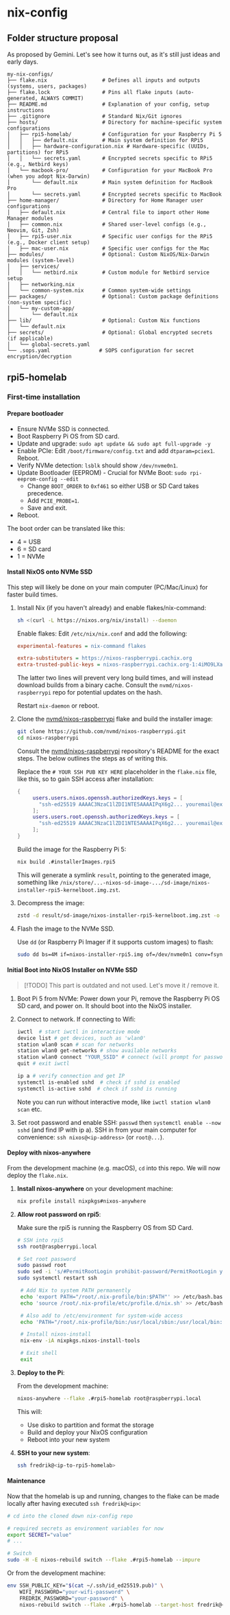 # nix-config

## Folder structure proposal

As proposed by Gemini. Let's see how it turns out, as it's still just ideas and
early days.

```text
my-nix-configs/
├── flake.nix                  # Defines all inputs and outputs (systems, users, packages)
├── flake.lock                 # Pins all flake inputs (auto-generated, ALWAYS COMMIT)
├── README.md                  # Explanation of your config, setup instructions
├── .gitignore                 # Standard Nix/Git ignores
├── hosts/                     # Directory for machine-specific system configurations
│   ├── rpi5-homelab/          # Configuration for your Raspberry Pi 5
│   │   ├── default.nix        # Main system definition for RPi5
│   │   ├── hardware-configuration.nix # Hardware-specific (UUIDs, partitions) for RPi5
│   │   └── secrets.yaml       # Encrypted secrets specific to RPi5 (e.g., Netbird keys)
│   └── macbook-pro/           # Configuration for your MacBook Pro (when you adopt Nix-Darwin)
│       └── default.nix        # Main system definition for MacBook Pro
│       └── secrets.yaml       # Encrypted secrets specific to MacBook
├── home-manager/              # Directory for Home Manager user configurations
│   ├── default.nix            # Central file to import other Home Manager modules
│   ├── common.nix             # Shared user-level configs (e.g., Neovim, Git, Zsh)
│   ├── rpi5-user.nix          # Specific user configs for the RPi5 (e.g., Docker client setup)
│   ├── mac-user.nix           # Specific user configs for the Mac
├── modules/                   # Optional: Custom NixOS/Nix-Darwin modules (system-level)
│   ├── services/
│   │   └── netbird.nix        # Custom module for Netbird service setup
│   ├── networking.nix
│   └── common-system.nix      # Common system-wide settings
├── packages/                  # Optional: Custom package definitions (non-system specific)
│   └── my-custom-app/
│       └── default.nix
├── lib/                       # Optional: Custom Nix functions
│   └── default.nix
├── secrets/                   # Optional: Global encrypted secrets (if applicable)
│   └── global-secrets.yaml
└── .sops.yaml                # SOPS configuration for secret encryption/decryption
```

## rpi5-homelab

### First-time installation

#### Prepare bootloader

- Ensure NVMe SSD is connected.
- Boot Raspberry Pi OS from SD card.
- Update and upgrade: `sudo apt update && sudo apt full-upgrade -y`
- Enable PCIe: Edit `/boot/firmware/config.txt` and add `dtparam=pciex1`.
  Reboot.
- Verify NVMe detection: `lsblk` should show `/dev/nvme0n1`.
- Update Bootloader (EEPROM) - Crucial for NVMe Boot:
  `sudo rpi-eeprom-config --edit`
  - Change `BOOT_ORDER` to `0xf461` so either USB or SD Card takes precedence.
  - Add `PCIE_PROBE=1`.
  - Save and exit.
- Reboot.

The boot order can be translated like this:

- 4 = USB
- 6 = SD card
- 1 = NVMe

#### Install NixOS onto NVMe SSD

This step will likely be done on your main computer (PC/Mac/Linux) for faster
build times.

1. Install Nix (if you haven't already) and enable flakes/nix-command:

   ```sh
   sh <(curl -L https://nixos.org/nix/install) --daemon
   ```

   Enable flakes: Edit `/etc/nix/nix.conf` and add the following:

   ```ini
   experimental-features = nix-command flakes

   extra-substituters = https://nixos-raspberrypi.cachix.org
   extra-trusted-public-keys = nixos-raspberrypi.cachix.org-1:4iMO9LXa8BqhU+Rpg6LQKiGa2lsNh/j2oiYLNOQ5sPI=
   ```

   The latter two lines will prevent very long build times, and will instead
   download builds from a binary cache. Consult the `nvmd/nixos-raspberrypi`
   repo for potential updates on the hash.

   Restart `nix-daemon` or reboot.

2. Clone the [nvmd/nixos-raspberrypi](https://github.com/nvmd/nixos-raspberrypi)
   flake and build the installer image:

   ```sh
   git clone https://github.com/nvmd/nixos-raspberrypi.git
   cd nixos-raspberrypi
   ```

   Consult the
   [nvmd/nixos-raspberrypi](https://github.com/nvmd/nixos-raspberrypi)
   repository's README for the exact steps. The below outlines the steps as of
   writing this.

   Replace the `# YOUR SSH PUB KEY HERE` placeholder in the `flake.nix` file,
   like this, so to gain SSH access after installation:

   ```nix
   {
        users.users.nixos.openssh.authorizedKeys.keys = [
          "ssh-ed25519 AAAAC3NzaC1lZDI1NTE5AAAAIPqX6g2... youremail@example.com"
        ];
        users.users.root.openssh.authorizedKeys.keys = [
          "ssh-ed25519 AAAAC3NzaC1lZDI1NTE5AAAAIPqX6g2... youremail@example.com"
        ];
   }
   ```

   Build the image for the Raspberry Pi 5:

   ```sh
   nix build .#installerImages.rpi5
   ```

   This will generate a symlink `result`, pointing to the generated image,
   something like
   `/nix/store/...-nixos-sd-image-.../sd-image/nixos-installer-rpi5-kernelboot.img.zst`.

3. Decompress the image:

   ```sh
   zstd -d result/sd-image/nixos-installer-rpi5-kernelboot.img.zst -o nixos-installer-rpi5.img
   ```

4. Flash the image to the NVMe SSD.

   Use `dd` (or Raspberry Pi Imager if it supports custom images) to flash:

   ```sh
   sudo dd bs=4M if=nixos-installer-rpi5.img of=/dev/nvme0n1 conv=fsync status=progress
   ```

#### Initial Boot into NixOS Installer on NVMe SSD

> [!TODO] This part is outdated and not used. Let's move it / remove it.

1. Boot Pi 5 from NVMe: Power down your Pi, remove the Raspberry Pi OS SD card,
   and power on. It should boot into the NixOS installer.
2. Connect to network. If connecting to Wifi:

   ```sh
   iwctl  # start iwctl in interactive mode
   device list # get devices, such as 'wlan0'
   station wlan0 scan # scan for networks
   station wlan0 get-networks # show available networks
   station wlan0 connect "YOUR_SSID" # connect (will prompt for password)
   quit # exit iwctl

   ip a # verify connection and get IP
   systemctl is-enabled sshd  # check if sshd is enabled
   systemctl is-active sshd  # check if sshd is running
   ```

   Note you can run without interactive mode, like `iwctl station wlan0 scan`
   etc.

3. Set root password and enable SSH: `passwd` then `systemctl enable --now sshd`
   (and find IP with ip a). SSH in from your main computer for convenience:
   `ssh nixos@<ip-address>` (or `root@...`).

#### Deploy with nixos-anywhere

From the development machine (e.g. macOS), `cd` into this repo. We will now
deploy the `flake.nix`.

1. **Install nixos-anywhere** on your development machine:

   ```sh
   nix profile install nixpkgs#nixos-anywhere
   ```

2. **Allow root password on rpi5**:

   Make sure the rpi5 is running the Raspberry OS from SD Card.

   ```sh
   # SSH into rpi5
   ssh root@raspberrypi.local

   # Set root password
   sudo passwd root
   sudo sed -i 's/#PermitRootLogin prohibit-password/PermitRootLogin yes/' /etc/ssh/sshd_config
   sudo systemctl restart ssh

    # Add Nix to system PATH permanently
    echo 'export PATH="/root/.nix-profile/bin:$PATH"' >> /etc/bash.bashrc
    echo 'source /root/.nix-profile/etc/profile.d/nix.sh' >> /etc/bash.bashrc

    # Also add to /etc/environment for system-wide access
    echo 'PATH="/root/.nix-profile/bin:/usr/local/sbin:/usr/local/bin:/usr/sbin:/usr/bin:/sbin:/bin"' >> /etc/environment

    # Install nixos-install
    nix-env -iA nixpkgs.nixos-install-tools

    # Exit shell
    exit
   ```

3. **Deploy to the Pi**:

   From the development machine:

   ```sh
   nixos-anywhere --flake .#rpi5-homelab root@raspberrypi.local
   ```

   This will:
   - Use disko to partition and format the storage
   - Build and deploy your NixOS configuration
   - Reboot into your new system

4. **SSH to your new system**:

   ```sh
   ssh fredrik@<ip-to-rpi5-homelab>
   ```

#### Maintenance

Now that the homelab is up and running, changes to the flake can be made locally
after having executed `ssh fredrik@<ip>`:

```sh
# cd into the cloned down nix-config repo

# required secrets as environment variables for now
export SECRET="value"
# ...

# Switch
sudo -H -E nixos-rebuild switch --flake .#rpi5-homelab --impure
```

Or from the development machine:

```sh
env SSH_PUBLIC_KEY="$(cat ~/.ssh/id_ed25519.pub)" \
    WIFI_PASSWORD="your-wifi-password" \
    FREDRIK_PASSWORD="your-password" \
    nixos-rebuild switch --flake .#rpi5-homelab --target-host fredrik@<rpi5-ip> --use-remote-sudo --impure
```
